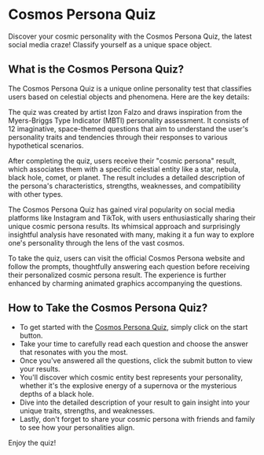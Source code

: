 # Cosmos Persona Quiz

Discover your cosmic personality with the Cosmos Persona Quiz, the latest social media craze! Classify yourself as a unique space object.

## What is the Cosmos Persona Quiz?

The Cosmos Persona Quiz is a unique online personality test that classifies users based on celestial objects and phenomena. Here are the key details:

The quiz was created by artist Izon Falzo and draws inspiration from the Myers-Briggs Type Indicator (MBTI) personality assessment.  It consists of 12 imaginative, space-themed questions that aim to understand the user's personality traits and tendencies through their responses to various hypothetical scenarios. 

After completing the quiz, users receive their "cosmic persona" result, which associates them with a specific celestial entity like a star, nebula, black hole, comet, or planet.  The result includes a detailed description of the persona's characteristics, strengths, weaknesses, and compatibility with other types.

The Cosmos Persona Quiz has gained viral popularity on social media platforms like Instagram and TikTok, with users enthusiastically sharing their unique cosmic persona results.  Its whimsical approach and surprisingly insightful analysis have resonated with many, making it a fun way to explore one's personality through the lens of the vast cosmos.

To take the quiz, users can visit the official Cosmos Persona website and follow the prompts, thoughtfully answering each question before receiving their personalized cosmic persona result.  The experience is further enhanced by charming animated graphics accompanying the questions.

## How to Take the Cosmos Persona Quiz?

- To get started with the [Cosmos Persona Quiz](https://cosmospersonaquiz.com/), simply click on the start button. 
- Take your time to carefully read each question and choose the answer that resonates with you the most. 
- Once you've answered all the questions, click the submit button to view your results. 
- You'll discover which cosmic entity best represents your personality, whether it's the explosive energy of a supernova or the mysterious depths of a black hole. 
- Dive into the detailed description of your result to gain insight into your unique traits, strengths, and weaknesses. 
- Lastly, don't forget to share your cosmic persona with friends and family to see how your personalities align. 

Enjoy the quiz!
